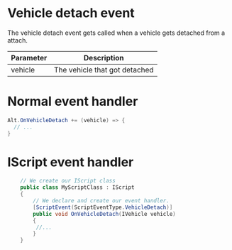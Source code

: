 # Vehicle detach event
The vehicle detach event gets called when a vehicle gets detached from a attach.

| Parameter | Description  |
|-----------|--------------|
| vehicle    | The vehicle that got detached |

# Normal event handler

```csharp
Alt.OnVehicleDetach += (vehicle) => {
  // ...
}
```

# IScript event handler
```csharp
    // We create our IScript class
    public class MyScriptClass : IScript
    {
        // We declare and create our event handler. 
        [ScriptEvent(ScriptEventType.VehicleDetach)]
        public void OnVehicleDetach(IVehicle vehicle)
        {
         //...
        }
    }
```
